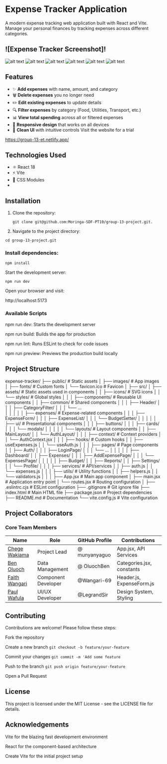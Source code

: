 # Expense Tracker Application

A modern expense tracking web application built with React and Vite. Manage your personal finances by tracking expenses across different categories.

## ![Expense Tracker Screenshot]!
![alt text](image-1.png)
![alt text](image-2.png)
![alt text](image-3.png)
![alt text](image-4.png)
![alt text](image-5.png)
![alt text](image-6.png)

## Features

- ✨ **Add expenses** with name, amount, and category
- 🗑️ **Delete expenses** you no longer need
- ✏️ **Edit existing expenses** to update details
- 🔍 **Filter expenses** by category (Food, Utilities, Transport, etc.)
- 📊 **View total spending** across all or filtered expenses
- 📱 **Responsive design** that works on all devices
- 🎨 **Clean UI** with intuitive controls
Visit the website for a trial

 https://group-13-et.netlify.app/
 
## Technologies Used

- ⚛️ React 18
- ⚡ Vite
- 🎨 CSS Modules
- 

## Installation

1. Clone the repository:
   
   `git clone git@github.com:Moringa-SDF-PT10/group-13-project.git.`

2. Navigate to the project directory:

`cd group-13-project.git`
### Install dependencies:
`npm install`

Start the development server:

`npm run dev`

Open your browser and visit:

http://localhost:5173

### Available Scripts
npm run dev: Starts the development server

npm run build: Builds the app for production

npm run lint: Runs ESLint to check for code issues

npm run preview: Previews the production build locally

## Project Structure
expense-tracker/
├── public/                  # Static assets
│   ├── images/              # App images
│   ├── fonts/               # Custom fonts
│   └── favicon.ico          # Favicon
│
├── src/
│   ├── assets/              # Static assets used in components
│   │   ├── icons/           # SVG icons
│   │   └── styles/          # Global styles
│   │
│   ├── components/          # Reusable UI components
│   │   ├── common/          # Shared components
│   │   │   ├── Header/
│   │   │   ├── CategoryFilter/
│   │   │   └── ...          
│   │   │
│   │   ├── expenses/        # Expense-related components
│   │   │   ├── ExpenseForm/
│   │   │   ├── ExpenseList/
│   │   │   └── BudgetSetter/
│   │   │
│   │   ├── ui/             # Presentational components
│   │   │   ├── buttons/
│   │   │   ├── cards/
│   │   │   └── modals/
│   │   │
│   │   └── layouts/        # Layout components
│   │       ├── MainLayout/
│   │       └── AuthLayout/
│   │
│   ├── context/            # Context providers
│   │   └── AuthContext.jsx
│   │
│   ├── hooks/              # Custom hooks
│   │   ├── useExpenses.js
│   │   └── useAuth.js
│   │
│   ├── pages/              # Page components
│   │   ├── Auth/
│   │   │   ├── LoginPage/
│   │   │   └── ...
│   │   │
│   │   ├── Dashboard/
│   │   ├── Expenses/
│   │   │   ├── AddExpensePage/
│   │   │   └── ExpensesPage/
│   │   │
│   │   ├── Budget/
│   │   ├── Reports/
│   │   ├── Settings/
│   │   └── Profile/
│   │
│   ├── services/           # API/services
│   │   ├── auth.js
│   │   └── expenses.js
│   │
│   ├── utils/             # Utility functions
│   │   ├── helpers.js
│   │   └── validators.js
│   │
│   ├── App.jsx            # Main app component
│   ├── main.jsx           # Application entry point
│   └── routes.jsx         # Routing configuration
│
├── .eslintrc.cjs          # ESLint configuration
├── .gitignore             # Git ignore file
├── index.html             # Main HTML file
├── package.json           # Project dependencies
├── README.md              # Documentation
└── vite.config.js         # Vite configuration

## Project Collaborators

### Core Team Members
| Name              | Role                | GitHub Profile | Contributions |
|-------------------|---------------------|----------------|---------------|
| [Chege Wakiama]() | Project Lead        | @ munyanyaguo  | App.jsx, API Services     |
| [Ben Oluoch]()    | Data Management     | @ OluochBen    | Categories.jsx, constants |
| [Faith Wangari]() | Component Developer | @Wangari-69    | Header.js, ExpenseForm.js |
| [Paul Wafula]()   | UI/UX Developer     | @LegrandSir    | Design System, Styling    |


## Contributing
Contributions are welcome! Please follow these steps:

Fork the repository

Create a new branch `git checkout -b feature/your-feature`

Commit your changes `git commit -m 'Add some feature`

Push to the branch `git push origin feature/your-feature`

Open a Pull Request

## License
This project is licensed under the MIT License - see the LICENSE file for details.

## Acknowledgements
Vite for the blazing fast development environment

React for the component-based architecture

Create Vite for the initial project setup

